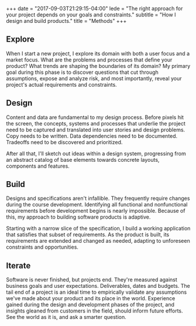 +++
date = "2017-09-03T21:29:15-04:00"
lede = "The right approach for your project depends on your goals and constraints."
subtitle = "How I design and build products."
title = "Methods"
+++

<h2>Explore</h2>

When I start a new project, I explore its domain with both a user focus and a
market focus. What are the problems and processes that define your product? What
trends are shaping the boundaries of its domain? My primary goal during this
phase is to discover questions that cut through assumptions, expose and analyze
risk, and most importantly, reveal your project's actual requirements and
constraints.

<h2>Design</h2>

Content and data are fundamental to my design process. Before pixels hit the
screen, the concepts, systems and processes that underlie the project need to be
captured and translated into user stories and design problems. Copy needs to be
written. Data dependencies need to be documented. Tradeoffs need to be
discovered and prioritized.

After all that, I'll sketch out ideas within a design system, progressing from
an abstract catalog of base elements towards concrete layouts, components and
features.

<h2>Build</h2>

Designs and specifications aren't infallible. They frequently require changes
during the course development. Identifying all functional and nonfunctional
requirements before development begins is nearly impossible. Because of this, my
approach to building software products is adaptive.

Starting with a narrow slice of the specification, I build a working application
that satisfies that subset of requirements. As the product is built, its
requirements are extended and changed as needed, adapting to unforeseen
constraints and opportunities.

<h2>Iterate</h2>

Software is never finished, but projects end. They're measured against business
goals and user expectations. Deliverables, dates and budgets. The tail end of a
project is an ideal time to empirically validate any assumptions we've made
about your product and its place in the world. Experience gained during the
design and development phases of the project, and insights gleaned from
customers in the field, should inform future efforts. See the world as it is,
and ask a smarter question.
 

